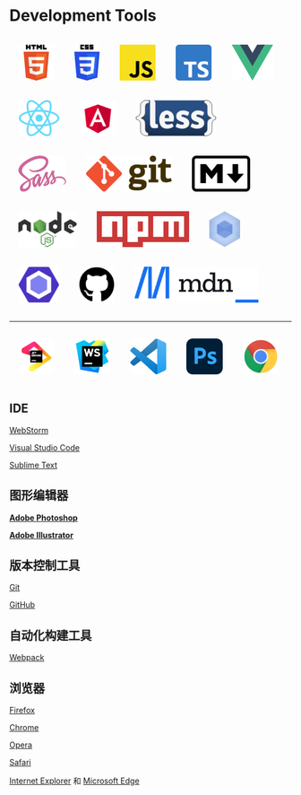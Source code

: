 # Development Tools


<img style="margin: 1rem 1rem" src="../../.vuepress/public/images/logo/HTML5_logo_and_wordmark.svg.png" height="64" alt="HTML5">

<img style="margin: 1rem 1rem" src="../../.vuepress/public/images/logo/CSS3_logo_and_wordmark.svg.png" height="64" alt="CSS3">

<img style="margin: 1rem 1rem" src="../../.vuepress/public/images/logo/JavaScript_logo_2.svg" height="64" alt="JavaScript">

<img style="margin: 1rem 1rem" src="../../.vuepress/public/images/logo/Typescript_logo_2020.svg.png" height="64" alt="TypeScript">

<img style="margin: 1rem 1rem" src="../../.vuepress/public/images/logo/Vue.js_Logo_2.svg.png" height="64" alt="Vue.js">

<img style="margin: 1rem 1rem" src="../../.vuepress/public/images/logo/React-icon.svg.png" height="64" alt="React">

<img style="margin: 1rem 1rem" src="../../.vuepress/public/images/logo/Angular_full_color_logo.svg.png" height="64" alt="Angular">

<img style="margin: 1rem 1rem" src="../../.vuepress/public/images/logo/LESS_Logo.svg.png" height="64" alt="Less">

<img style="margin: 1rem 1rem" src="../../.vuepress/public/images/logo/Sass_Logo_Color.svg.png" height="64" alt="Sass">

<img style="margin: 1rem 1rem" src="../../.vuepress/public/images/logo/Git-logo.svg.png" height="64" alt="git">

<img style="margin: 1rem 1rem" src="../../.vuepress/public/images/logo/Markdown-mark-half.svg.png" height="64" alt="Markdown">

<img style="margin: 1rem 1rem" src="../../.vuepress/public/images/logo/Node.js_logo.svg.png" height="64" alt="Nodejs">

<img style="margin: 1rem 1rem" src="../../.vuepress/public/images/logo/Npm-logo.svg.png" height="64" alt="Npm">

<img style="margin: 1rem 1rem" src="../../.vuepress/public/images/logo/webpack.svg" height="64" alt="webpack">

<img style="margin: 1rem 1rem" src="../../.vuepress/public/images/logo/ESLint_logo.svg.png" height="64" alt="ESLint">

<img style="margin: 1rem 1rem" src="../../.vuepress/public/images/logo/github.svg.png" height="64" alt="GitHub">

<img style="margin: 1rem 1rem" src="../../.vuepress/public/images/logo/MDN_Web_Docs_logo.svg.png" height="64" alt="MDN">
<br><hr>
<img style="margin: 1rem 1rem" src="../../.vuepress/public/images/logo/jb_beam.svg" height="64" alt="JetBrains Logo">

<img style="margin: 1rem 1rem" src="../../.vuepress/public/images/logo/WebStorm_icon.svg" height="64" alt="WebStorm">

<img style="margin: 1rem 1rem" src="../../.vuepress/public/images/logo/Visual_Studio_Code_1.35_icon.svg.png" height="64" alt="VScode">

<img style="margin: 1rem 1rem" src="../../.vuepress/public/images/logo/ps_appicon.svg" height="64" alt="PhotoShop">

<img style="margin: 1rem 1rem" src="../../.vuepress/public/images/logo/chrome-logo.svg" height="64" alt="chrome">

## IDE

[WebStorm](https://www.jetbrains.com/zh-cn/webstorm/)

[Visual Studio Code](https://code.visualstudio.com/)

[Sublime Text](https://www.sublimetext.com/)

## 图形编辑器

[**Adobe Photoshop**](https://www.adobe.com/cn/products/photoshop.html)

[**Adobe Illustrator**](https://www.adobe.com/cn/products/illustrator.html)

## 版本控制工具

[Git](https://git-scm.com/)

[GitHub](https://github.com/)

## 自动化构建工具

[Webpack](https://webpack.docschina.org/)

## 浏览器

[Firefox](https://www.mozilla.org/zh-CN/firefox/)

[Chrome](https://www.google.cn/intl/zh-CN/chrome/)

[Opera](https://www.opera.com/zh-cn)

[Safari](https://www.apple.com.cn/safari/)

[Internet Explorer](https://windows.microsoft.com/en-us/internet-explorer/download-ie) 和 [Microsoft Edge](https://www.microsoft.com/zh-cn/edge)

